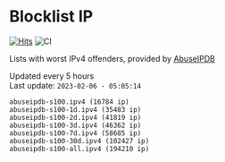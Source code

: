 # Blocklist IP

[![Hits](https://hits.seeyoufarm.com/api/count/incr/badge.svg?url=https%3A%2F%2Fgithub.com%2Fborestad%2Fblocklist-ip%2F&count_bg=%2379C83D&title_bg=%23555555&icon=&icon_color=%23E7E7E7&title=hits&edge_flat=false)](https://hits.seeyoufarm.com)  ![CI](https://img.shields.io/github/workflow/status/borestad/blocklist-ip/CI?style=flat-square)

Lists with worst IPv4 offenders, provided by [AbuseIPDB](https://www.abuseipdb.com/)

<!-- FOOTER-PLACEHOLDER -->
Updated every 5 hours<br>
Last update: `2023-02-06 - 05:05:14`
```
abuseipdb-s100.ipv4 (16784 ip)
abuseipdb-s100-1d.ipv4 (35483 ip)
abuseipdb-s100-2d.ipv4 (41819 ip)
abuseipdb-s100-3d.ipv4 (46362 ip)
abuseipdb-s100-7d.ipv4 (58685 ip)
abuseipdb-s100-30d.ipv4 (102427 ip)
abuseipdb-s100-all.ipv4 (194210 ip)
```
